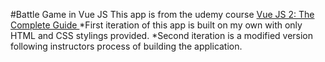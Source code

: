 #Battle Game in Vue JS
This app is from the udemy course [Vue JS 2: The Complete Guide ](https://www.udemy.com/vuejs-2-the-complete-guide/learn/v4/overview)
*First iteration of this app is built on my own with only HTML and CSS stylings provided.
*Second iteration is a modified version following instructors process of building the application.